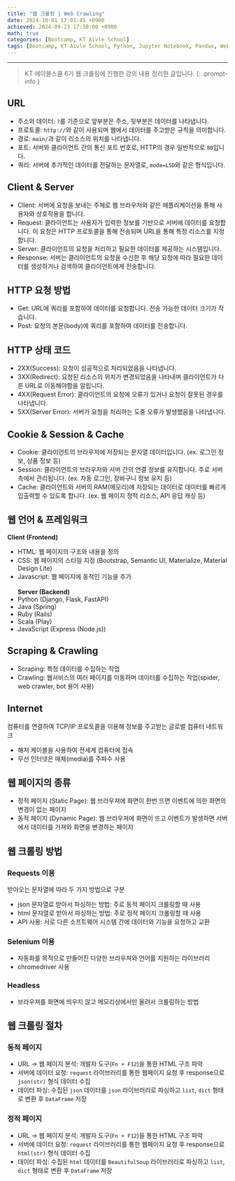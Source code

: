 ```yaml
---
title: "웹 크롤링 | Web Crawling"
date: 2024-10-01 17:01:45 +0900
achieved: 2024-09-23 17:30:00 +0900
math: true
categories: [Bootcamp, KT Aivle School]
tags: [Bootcamp, KT Aivle School, Python, Jupyter Notebook, Pandas, Web Crawling]
---
```

---------- 	
> KT 에이블스쿨 6기 웹 크롤링에 진행한 강의 내용 정리한 글입니다. 
{: .prompt-info } 

## **URL**
- 주소와 데이터: `?`를 기준으로 앞부분은 주소, 뒷부분은 데이터를 나타냅니다. 
- 프로토콜: `http://`와 같이 사용되며 웹에서 데이터를 주고받은 규칙을 의미합니다. 
- 경로: `main/`과 같이 리소스의 위치를 나타냅니다. 
- 포트: 서버와 클라이언트 간의 통신 포트 번호로, HTTP의 경우 일반적으로 `80`입니다. 
- 쿼리: 서버에 추가적인 데이터를 전달하는 문자열로, `mode=LSD`와 같은 형식입니다. 

## **Client & Server**
- Client: 서버에 요청을 보내는 주체로 웹 브라우저와 같은 애플리케이션을 통해 사용자와 상호작용을 합니다. 
- Request: 클라이언트는 사용자가 입력한 정보를 기반으로 서버에 데이터를 요청합니다. 이 요청은 HTTP 프로토콜을 통해 전송되며 URL을 통해 특정 리소스를 지정합니다. 
- Server: 클라이언트의 요청을 처리하고 필요한 데이터를 제공하는 시스템입니다. 
- Response: 서버는 클라이언트의 요청을 수신한 후 해당 요청에 따라 필요한 데이터를 생성하거나 검색하여 클라이언트에게 전송합니다. 

## **HTTP 요청 방법**
- Get: URL에 쿼리를 포함하여 데이터를 요청합니다. 전송 가능한 데이터 크기가 작습니다. 
- Post: 요청의 본문(body)에 쿼리를 포함하여 데이터를 전송합니다. 

## **HTTP 상태 코드**
- 2XX(Success): 요청이 성공적으로 처리되었음을 나타냅니다.
- 3XX(Redirect): 요청된 리소스의 위치가 변경되었음을 나타내며 클라이언트가 다른 URL로 이동해야함을 알립니다. 
- 4XX(Request Error): 클라이언트의 요청에 오류가 있거나 요청이 잘못된 경우를 나타냅니다. 
- 5XX(Server Error): 서버가 요청을 처리하는 도중 오류가 발생했음을 나타냅니다. 

## **Cookie & Session & Cache**
- Cookie: 클라이언트의 브라우저에 저장되는 문자열 데이터입니다. (ex. 로그인 정보, 상품 정보 등)
- Session: 클라이언트의 브라우저와 서버 간의 연결 정보를 유지합니다. 주로 서버 측에서 관리됩니다. (ex. 자동 로그인, 장바구니 정보 유지 등)
- Cache: 클라이언트와 서버의 RAM(메모리)에 저장되는 데이터로 데이터를 빠르게 입출력할 수 있도록 합니다. (ex. 웹 페이지 정적 리소스, API 응답 캐싱 등)

## **웹 언어 & 프레임워크**
**Client (Frontend)**
- HTML: 웹 페이지의 구조와 내용을 정의
- CSS: 웹 페이지의 스타일 지정 (Bootstrap, Semantic UI, Materialize, Material Design Lite)
- Javascript: 웹 페이지에 동적인 기능을 추가
<br><br>
**Server (Backend)**
- Python (Django, Flask, FastAPI)
- Java (Spring)
- Ruby (Rails)
- Scala (Play)
- JavaScript (Express (Node.js))

## **Scraping & Crawling**
- Scraping: 특정 데이터를 수집하는 작업
- Crawling: 웹서비스의 여러 페이지를 이동하며 데이터를 수집하는 작업(spider, web crawler, bot 용어 사용)

## **Internet**
컴퓨터를 연결하여 TCP/IP 프로토콜을 이용해 정보를 주고받는 글로벌 컴퓨터 네트워크
- 해저 케이블을 사용하여 전세계 컴퓨터에 접속
- 무선 인터넷은 매체(media)를 주파수 사용

## **웹 페이지의 종류**
- 정적 페이지 (Static Page): 웹 브라우져에 화면이 한번 뜨면 이벤트에 의한 화면의 변경이 없는 페이지 
- 동적 페이지 (Dynamic Page): 웹 브라우져에 화면이 뜨고 이벤트가 발생하면 서버에서 데이터를 가져와 화면을 변경하는 페이지 

## **웹 크롤링 방법**
### **Requests 이용**
받아오는 문자열에 따라 두 가지 방법으로 구분
- json 문자열로 받아서 파싱하는 방법: 주로 동적 페이지 크롤링할 때 사용
- html 문자열로 받아서 파싱하는 방법: 주로 정적 페이지 크롤링할 때 사용
- API 사용: 서로 다른 소프트웨어 시스템 간에 데이터와 기능을 요청하고 교환

### **Selenium 이용**
- 자동화를 목적으로 만들어진 다양한 브라우져와 언어를 지원하는 라이브러리
- chromedriver 사용

### **Headless**
- 브라우져를 화면에 띄우지 않고 메모리상에서만 올려서 크롤링하는 방법

## **웹 크롤링 절차**
### **동적 페이지**
- URL → 웹 페이지 분석: 개발자 도구(`Fn + F12`)을 통한 HTML 구조 파악 
- 서버에 데이터 요청: `request` 라이브러리를 통한 웹페이지 요청 후 response으로 `json(str)` 형식 데이터 수집 
- 데이터 파싱: 수집된 `json` 데이터를 `json` 라이브러리로 파싱하고 `list`, `dict` 형태로 변환 후 `DataFrame` 저장

### **정적 페이지**
- URL → 웹 페이지 분석: 개발자 도구(`Fn + F12`)을 통한 HTML 구조 파악 
- 서버에 데이터 요청: `request` 라이브러리를 통한 웹페이지 요청 후 response으로 `html(str)` 형식 데이터 수집
- 데이터 파싱: 수집된 `html` 데이터를 `BeautifulSoup` 라이브러리로 파싱하고 `list`, `dict` 형태로 변환 후 `DataFrame` 저장
